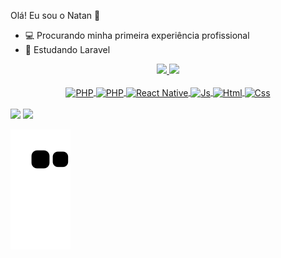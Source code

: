Olá! Eu sou o Natan 👋

 - 💻 Procurando minha primeira experiência profissional
 - 📖 Estudando Laravel

<div align="center">
  <a href="https://github.com/natan-andrade">
  <img height="170em" src="https://github-readme-stats.vercel.app/api?username=natan-andrade&show_icons=true&theme=midnight-purple&include_all_commits=true&count_private=true"/>
   
  <img height="170em" src="https://github-readme-stats.vercel.app/api/top-langs/?username=natan-andrade&layout=compact&langs_count=7&theme=midnight-purple"/>
</div>
  
<div style="display: inline_block" align="center"><br>
  <img align="center" alt="PHP" height="30" width="40" src="https://cdn.jsdelivr.net/gh/devicons/devicon/icons/laravel/laravel-plain.svg">
  <img align="center" alt="PHP" height="30" width="40" src="https://cdn.jsdelivr.net/gh/devicons/devicon/icons/php/php-original.svg">
  <img align="center" alt="React Native" height="30" width="40" src="https://cdn.jsdelivr.net/gh/devicons/devicon/icons/react/react-original.svg">
  <img align="center" alt="Js" height="30" width="40" src="https://cdn.jsdelivr.net/gh/devicons/devicon/icons/javascript/javascript-original.svg">
  <img align="center" alt="Html" height="30" width="40" src="https://cdn.jsdelivr.net/gh/devicons/devicon/icons/html5/html5-original.svg">
  <img align="center" alt="Css" height="30" width="40" src="https://cdn.jsdelivr.net/gh/devicons/devicon/icons/css3/css3-original.svg">
</div>
  
  <br/>
  
<div>
  <a href = "mailto:developer.natanandrade@gmail.com"><img src="https://img.shields.io/badge/-Gmail-%23333?style=for-the-badge&logo=gmail&logoColor=white" destino ="_blank"></a>
  <a href="https://www.linkedin.com/in/dev-natan-andrade/" target="_blank">
  <img src="https://img.shields.io/badge/LinkedIn-0077B5?style=for-the-badge&logo=linkedin&logoColor=white" destino ="_blank">
  </a>
 
  ![ Animação de cobra ](https://github.com/natan-andrade/natan-andrade/blob/output/github-contribution-grid-snake.svg)
 
</div>
